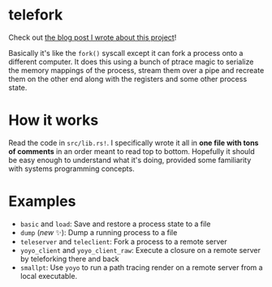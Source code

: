 # telefork

Check out [the blog post I wrote about this project](https://thume.ca/2020/04/18/telefork-forking-a-process-onto-a-different-computer/)!

Basically it's like the `fork()` syscall except it can fork a process onto a
different computer. It does this using a bunch of ptrace magic to serialize
the memory mappings of the process, stream them over a pipe and recreate them
on the other end along with the registers and some other process state.

# How it works

Read the code in `src/lib.rs!`. I specifically wrote it all in **one file with
tons of comments** in an order meant to read top to bottom. Hopefully it should
be easy enough to understand what it's doing, provided some familiarity with
systems programming concepts.

# Examples

- `basic` and `load`: Save and restore a process state to a file
- `dump` (_new_ ✨): Dump a running process to a file
- `teleserver` and `teleclient`: Fork a process to a remote server
- `yoyo_client` and `yoyo_client_raw`: Execute a closure on a remote server by teleforking there and back
- `smallpt`: Use `yoyo` to run a path tracing render on a remote server from a local executable.
